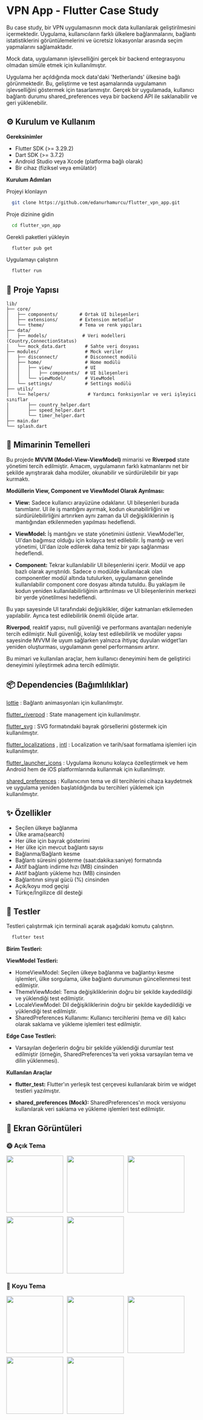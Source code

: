 
# VPN App - Flutter Case Study

Bu case study, bir VPN uygulamasının mock data kullanılarak geliştirilmesini içermektedir. Uygulama, kullanıcıların farklı ülkelere bağlanmalarını, bağlantı istatistiklerini görüntülemelerini ve ücretsiz lokasyonlar arasında seçim yapmalarını sağlamaktadır.

Mock data, uygulamanın işlevselliğini gerçek bir backend entegrasyonu olmadan simüle etmek için kullanılmıştır.

Uygulama her açıldığında mock data'daki 'Netherlands' ülkesine bağlı görünmektedir. Bu, geliştirme ve test aşamalarında uygulamanın işlevselliğini göstermek için tasarlanmıştır. Gerçek bir uygulamada, kullanıcı bağlantı durumu shared_preferences veya bir backend API ile saklanabilir ve geri yüklenebilir.

## ⚙️ Kurulum ve Kullanım

**Gereksinimler**
- Flutter SDK (>= 3.29.2)
- Dart SDK (>= 3.7.2)
- Android Studio veya Xcode (platforma bağlı olarak)
- Bir cihaz (fiziksel veya emülatör)

**Kurulum Adımları**

Projeyi klonlayın

```bash
  git clone https://github.com/edanurhamurcu/flutter_vpn_app.git
```

Proje dizinine gidin

```bash
  cd flutter_vpn_app
```

Gerekli paketleri yükleyin

```bash
  flutter pub get
```

Uygulamayı  çalıştırın

```bash
  flutter run
```

## 📁 Proje Yapısı 

```text
lib/
├── core/
│   ├── components/        # Ortak UI bileşenleri
│   ├── extensions/        # Extension metodlar
│   └── theme/             # Tema ve renk yapıları
├── data/
│   ├── models/             # Veri modelleri (Country,ConnectionStatus)
│   └── mock_data.dart       # Sahte veri dosyası
├── modules/                 # Mock veriler
│   ├── disconnect/          # Disconnect modülü
│   ├── home/                # Home modülü
│   │   ├── view/            # UI 
│   │   │   ├── components/  # UI bileşenleri
│   │   └── viewModel/       # ViewModel 
│   └── settings/            # Settings modülü
├── utils/
│   └── helpers/              # Yardımcı fonksiyonlar ve veri işleyici sınıflar
│       ├── country_helper.dart
│       ├── speed_helper.dart
│       └── timer_helper.dart
├── main.dar              
└── splash.dart 
```
## 🧱 Mimarinin Temelleri
Bu projede **MVVM (Model-View-ViewModel)** mimarisi ve **Riverpod** state yönetimi tercih edilmiştir. Amacım, uygulamanın farklı katmanlarını net bir şekilde ayrıştırarak daha modüler, okunabilir ve sürdürülebilir bir yapı kurmaktı.

**Modüllerin View, Component ve ViewModel Olarak Ayrılması:**

- **View:** Sadece kullanıcı arayüzüne odaklanır. UI bileşenleri burada tanımlanır. UI ile iş mantığını ayırmak, kodun okunabilirliğini ve sürdürülebilirliğini artırırken aynı zaman da UI değişikliklerinin iş mantığından etkilenmeden yapılması hedeflendi.

- **ViewModel:** İş mantığını ve state yönetimini üstlenir. ViewModel'ler, UI'dan bağımsız olduğu için kolayca test edilebilir. İş mantığı ve veri yönetimi, UI'dan izole edilerek daha temiz bir yapı sağlanması hedeflendi.

- **Component:** Tekrar kullanılabilir UI bileşenlerini içerir. Modül ve app bazlı olarak ayrıştırıldı. Sadece o modülde kullanılacak olan componentler modül altında tutulurken, uygulamanın genelinde kullanılabilir component core dosyası altında tutuldu.
Bu yaklaşım ile kodun yeniden kullanılabilirliğinin arttırılması ve UI bileşenlerinin merkezi bir yerde yönetilmesi hedeflendi.

Bu yapı sayesinde UI tarafındaki değişiklikler, diğer katmanları etkilemeden yapılabilir. Ayrıca test edilebilirlik önemli ölçüde artar.

**Riverpod**, reaktif yapısı, null güvenliği ve performans avantajları nedeniyle tercih edilmiştir. Null güvenliği, kolay test edilebilirlik ve modüler yapısı sayesinde MVVM ile uyum sağlarken yalnızca ihtiyaç duyulan widget’ları yeniden oluşturması, uygulamanın genel performansını artırır.

Bu mimari ve kullanılan araçlar, hem kullanıcı deneyimini hem de geliştirici deneyimini iyileştirmek adına tercih edilmiştir.


  
## 📦 Dependencies (Bağımlılıklar)

[lottie](https://pub.dev/packages/lottie) : Bağlantı animasyonları için kullanılmıştır.

[flutter_riverpod](https://pub.dev/packages/flutter_riverpod) : State management için kullanılmıştır.

[flutter_svg](https://pub.dev/packages/flutter_svg) : SVG formatındaki bayrak görsellerini göstermek için kullanılmıştır.

[flutter_localizations](https://pub.dev/packages/flutter_localization) , [intl](https://pub.dev/packages/intl) : Localization ve tarih/saat formatlama işlemleri için kullanılmıştır.

[flutter_launcher_icons](https://pub.dev/packages/flutter_launcher_icons) : Uygulama ikonunu kolayca özelleştirmek ve hem Android hem de iOS platformlarında kullanmak için kullanılmıştr.

[shared_preferences](https://pub.dev/packages/shared_preferences) : Kullanıcının tema ve dil tercihlerini cihaza kaydetmek ve uygulama yeniden başlatıldığında bu tercihleri yüklemek için kullanılmıştır.





## 	✨ Özellikler

- Seçilen ülkeye bağlanma
- Ülke arama(search) 
- Her ülke için bayrak gösterimi
- Her ülke için mevcut bağlantı sayısı
- Bağlanma/Bağlantı kesme
- Bağlantı süresini gösterme (saat:dakika:saniye) formatında
- Aktif bağlantı indirme hızı (MB) cinsinden
- Aktif bağlantı yükleme hızı (MB) cinsinden
- Bağlantının sinyal gücü (%) cinsinden
- Açık/koyu mod geçişi
- Türkçe/İngilizce dil desteği

  
## 🧪 Testler

Testleri çalıştırmak için terminali açarak aşağıdaki komutu çalıştırın.

```bash
  flutter test
```

**Birim Testleri:**

**ViewModel Testleri:**
- HomeViewModel: Seçilen ülkeye bağlanma ve bağlantıyı kesme işlemleri, ülke sorgulama, ülke bağlantı durumunun güncellenmesi test edilmiştir.
- ThemeViewModel: Tema değişikliklerinin doğru bir şekilde kaydedildiği ve yüklendiği test edilmiştir.
- LocaleViewModel: Dil değişikliklerinin doğru bir şekilde kaydedildiği ve yüklendiği test edilmiştir.
- SharedPreferences Kullanımı: Kullanıcı tercihlerini (tema ve dil) kalıcı olarak saklama ve yükleme işlemleri test edilmiştir. 

**Edge Case Testleri:**

- Varsayılan değerlerin doğru bir şekilde yüklendiği durumlar test edilmiştir (örneğin, SharedPreferences'ta veri yoksa varsayılan tema ve dilin yüklenmesi).

**Kullanılan Araçlar**
- **flutter_test:** Flutter'ın yerleşik test çerçevesi kullanılarak birim ve widget testleri yazılmıştır.

- **shared_preferences (Mock):** SharedPreferences'ın mock versiyonu kullanılarak veri saklama ve yükleme işlemleri test edilmiştir.

## 📸 Ekran Görüntüleri

### 🌞 Açık Tema

<div style="display: flex; flex-wrap: wrap; gap: 10px;">
  <img src="https://drive.google.com/uc?export=view&id=1wBl46OUlIbHHyKf8gZabkxXTlsfjUwIP" width="150"/>
  <img src="https://drive.google.com/uc?export=view&id=14CvjSuYCivs7c6D-rxIoxadNbXXkHham" width="150"/>
  <img src="https://drive.google.com/uc?export=view&id=1aBaX6KmIPgFi2kfW9tRck825iiSEL-U4" width="150"/>
  <img src="https://drive.google.com/uc?export=view&id=136cmWk_ord9oV0gvcDFjDRjJpzB8TUoH" width="150"/>
  <img src="https://drive.google.com/uc?export=view&id=1g5nUKqS2j2xsK8977NWL14tDorkreMTs" width="150"/>
</div>

### 🌙 Koyu Tema

<div style="display: flex; flex-wrap: wrap; gap: 10px;">
  <img src="https://drive.google.com/uc?export=view&id=178sAZlV69x08iNas2vHU9GRCe5cWV3S8" width="150"/>
  <img src="https://drive.google.com/uc?export=view&id=1CEpiVWpF72eSRqLRTqV2gkg-uAQuS_Fm" width="150"/>
  <img src="https://drive.google.com/uc?export=view&id=1zpDto3aEC2MsMH2vVbXowmNef63Q79Bl" width="150"/>
  <img src="https://drive.google.com/uc?export=view&id=1tLHnKa2gy5t_F6r4Iud6L64w5MThD96v" width="150"/>
  <img src="https://drive.google.com/uc?export=view&id=1d3lJczA60HF6tTf6DQItOtNSjMHvuGR5" width="150"/>
</div>

